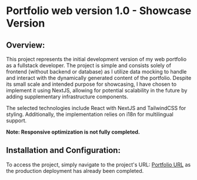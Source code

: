 # Portfolio web version 1.0 - Showcase Version

## Overview:

This project represents the initial development version of my web portfolio as a fullstack developer. The project is simple and consists solely of frontend (without backend or database) as I utilize data mocking to handle and interact with the dynamically generated content of the portfolio.
Despite its small scale and intended purpose for showcasing, I have chosen to implement it using NextJS, allowing for potential scalability in the future by adding supplementary infrastructure components.

The selected technologies include React with NextJS and TailwindCSS for styling. Additionally, the implementation relies on i18n for multilingual support.

**Note: Responsive optimization is not fully completed.**

## Installation and Configuration:

To access the project, simply navigate to the project's URL: [Portfolio URL](https://portafolio-v1-0-sigma.vercel.app) as the production deployment has already been completed.
